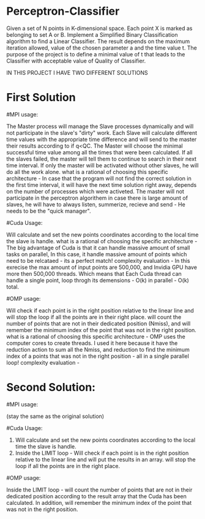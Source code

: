 # Perceptron-Classifier
Given a set of N points in K-dimensional space.
Each point X is marked as belonging to set A or B.
Implement a Simplified Binary Classification algorithm to find a Linear Classifier.
The result depends on the maximum iteration allowed, value of the chosen parameter a and the time value t.
The purpose of the project is to define a minimal value of t that leads to the Classifier with acceptable value of Quality of Classifier.

IN THIS PROJECT I HAVE TWO DIFFERENT SOLUTIONS

# First Solution

#MPI usage:

The Master process will manage the Slave processes dynamically and will not participate in the slave's "dirty" work.
Each Slave will calculate different time values with the appropriate time difference and will send to the master their results according to if q<QC.
The Master will choose the minimal successful time value among all the times that were been calculated.
If all the slaves failed, the master will tell them to continue to search in their next time interval.
If only the master will be activated without other slaves, he will do all the work alone.
what is a rational of choosing this specific architecture - 
In case that the program will not find the correct solution in the first time interval, it will have the next time solution right away,
depends on the number of processes which were activeted.
The master will not participate in the perceptron algorithem in case there is large amount of slaves, he will have to always listen, 
summerize, recieve and send - He needs to be the "quick manager".


#Cuda Usage:

Will calculate and set the new points coordinates according to the local time the slave is handle.
what is a rational of choosing the specific architecture - 
The big advantage of Cuda is that it can handle massive amount of small tasks on parallel, 
In this case, it handle massive amount of points which need to be relcataed - its a perfect match!
complexity evaluation - 
In this exrecise the max amount of input points are 500,000, and Invidia GPU have more then 500,000 threads. 
Which means that Each Cuda thread can handle a single point, loop throgh its demensions - O(k) in parallel - O(k) total.


#OMP usage:

Will check if each point is in the right position relative to the linear line and will stop the loop if all the points are in their right place.
will count the number of points that are not in their dedicated position (Nmiss), and will remember the minimum index of the point that was not in the right position. 
what is a rational of choosing this specific architecture - 
OMP uses the computer cores to create threads. I used it here because it have the reduction action to sum all the Nmiss,
and reduction to find the minimum index of a points that was not in the right position - all in a single parallel loop!
complexity evaluation - 


# Second Solution:


#MPI usage:

(stay the same as the original solution)


#Cuda Usage:

1. Will calculate and set the new points coordinates according to the local time the slave is handle.
2. Inside the LIMIT loop - 
Will check if each point is in the right position relative to the linear line and will put the results in an array. 
will stop the loop if all the points are in the right place.


#OMP usage:

Inside the LIMIT loop - 
will count the number of points that are not in their dedicated position according to the result array that the Cuda has been calculated.
In addition, will remember the minimum index of the point that was not in the right position. 
